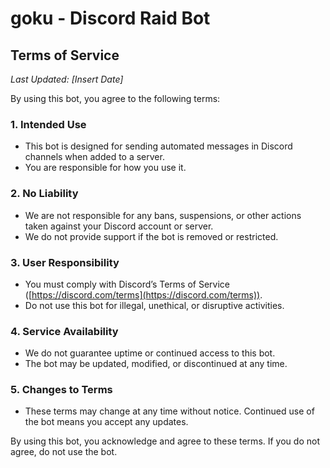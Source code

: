 # goku - Discord Raid Bot  

## Terms of Service  

_Last Updated: [Insert Date]_  

By using this bot, you agree to the following terms:  

### 1. Intended Use  
- This bot is designed for sending automated messages in Discord channels when added to a server.  
- You are responsible for how you use it.  

### 2. No Liability  
- We are not responsible for any bans, suspensions, or other actions taken against your Discord account or server.  
- We do not provide support if the bot is removed or restricted.  

### 3. User Responsibility  
- You must comply with Discord’s Terms of Service ([https://discord.com/terms](https://discord.com/terms)).  
- Do not use this bot for illegal, unethical, or disruptive activities.  

### 4. Service Availability  
- We do not guarantee uptime or continued access to this bot.  
- The bot may be updated, modified, or discontinued at any time.  

### 5. Changes to Terms  
- These terms may change at any time without notice. Continued use of the bot means you accept any updates.  

By using this bot, you acknowledge and agree to these terms. If you do not agree, do not use the bot.  
